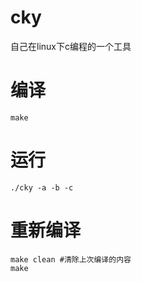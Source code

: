 # cky
自己在linux下c编程的一个工具

# 编译
```
make
```

# 运行
```
./cky -a -b -c
```

# 重新编译
```
make clean #清除上次编译的内容
make
```
